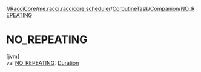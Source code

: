 //[RacciCore](../../../../index.md)/[me.racci.raccicore.scheduler](../../index.md)/[CoroutineTask](../index.md)/[Companion](index.md)/[NO_REPEATING](-n-o_-r-e-p-e-a-t-i-n-g.md)

# NO_REPEATING

[jvm]\
val [NO_REPEATING](-n-o_-r-e-p-e-a-t-i-n-g.md): [Duration](https://kotlinlang.org/api/latest/jvm/stdlib/kotlin.time/-duration/index.html)

